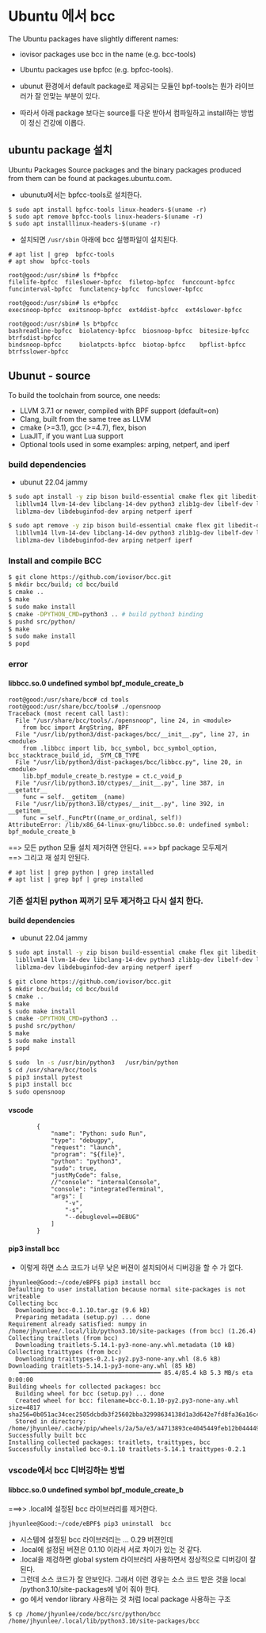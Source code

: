 # Ubuntu 에서 bcc 
The Ubuntu packages have slightly different names:
* iovisor packages use bcc in the name (e.g. bcc-tools)
*  Ubuntu packages use bpfcc (e.g. bpfcc-tools).

* ubunut 환경에서 default package로 제공되는 모듈인 bpf-tools는 뭔가 라이브러가 잘 안맞는 부분이 있다. 
* 따라서 아래 package 보다는 source를 다운 받아서 컴파일하고 install하는 방법이 정신 건강에 이롭다. 

## ubuntu package 설치 
Ubuntu Packages Source packages and the binary packages produced from them can be found at packages.ubuntu.com.
* ubunutu에서는 bpfcc-tools로 설치한다. 

```
$ sudo apt install bpfcc-tools linux-headers-$(uname -r)
$ sudo apt remove bpfcc-tools linux-headers-$(uname -r)
$ sudo apt installlinux-headers-$(uname -r)
```
* 설치되면 `/usr/sbin` 아래에 bcc 실행파일이 설치된다.  
```
# apt list | grep  bpfcc-tools
# apt show  bpfcc-tools

root@good:/usr/sbin# ls f*bpfcc
filelife-bpfcc  fileslower-bpfcc  filetop-bpfcc  funccount-bpfcc  funcinterval-bpfcc  funclatency-bpfcc  funcslower-bpfcc

root@good:/usr/sbin# ls e*bpfcc
execsnoop-bpfcc  exitsnoop-bpfcc  ext4dist-bpfcc  ext4slower-bpfcc

root@good:/usr/sbin# ls b*bpfcc
bashreadline-bpfcc  biolatency-bpfcc  biosnoop-bpfcc  bitesize-bpfcc  btrfsdist-bpfcc
bindsnoop-bpfcc     biolatpcts-bpfcc  biotop-bpfcc    bpflist-bpfcc   btrfsslower-bpfcc

```

## Ubunut - source 
To build the toolchain from source, one needs:

* LLVM 3.7.1 or newer, compiled with BPF support (default=on)
* Clang, built from the same tree as LLVM
* cmake (>=3.1), gcc (>=4.7), flex, bison
* LuaJIT, if you want Lua support
* Optional tools used in some examples: arping, netperf, and iperf
### build dependencies
* ubunut 22.04 jammy
```sh
$ sudo apt install -y zip bison build-essential cmake flex git libedit-dev \
  libllvm14 llvm-14-dev libclang-14-dev python3 zlib1g-dev libelf-dev libfl-dev python3-setuptools \
  liblzma-dev libdebuginfod-dev arping netperf iperf

$ sudo apt remove -y zip bison build-essential cmake flex git libedit-dev \
  libllvm14 llvm-14-dev libclang-14-dev python3 zlib1g-dev libelf-dev libfl-dev python3-setuptools \
  liblzma-dev libdebuginfod-dev arping netperf iperf


```

### Install and compile BCC
```sh
$ git clone https://github.com/iovisor/bcc.git
$ mkdir bcc/build; cd bcc/build
$ cmake ..
$ make
$ sudo make install
$ cmake -DPYTHON_CMD=python3 .. # build python3 binding
$ pushd src/python/
$ make
$ sudo make install
$ popd
```


### error
#### libbcc.so.0 undefined symbol bpf_module_create_b
```
root@good:/usr/share/bcc# cd tools
root@good:/usr/share/bcc/tools# ./opensnoop
Traceback (most recent call last):
  File "/usr/share/bcc/tools/./opensnoop", line 24, in <module>
    from bcc import ArgString, BPF
  File "/usr/lib/python3/dist-packages/bcc/__init__.py", line 27, in <module>
    from .libbcc import lib, bcc_symbol, bcc_symbol_option, bcc_stacktrace_build_id, _SYM_CB_TYPE
  File "/usr/lib/python3/dist-packages/bcc/libbcc.py", line 20, in <module>
    lib.bpf_module_create_b.restype = ct.c_void_p
  File "/usr/lib/python3.10/ctypes/__init__.py", line 387, in __getattr__
    func = self.__getitem__(name)
  File "/usr/lib/python3.10/ctypes/__init__.py", line 392, in __getitem__
    func = self._FuncPtr((name_or_ordinal, self))
AttributeError: /lib/x86_64-linux-gnu/libbcc.so.0: undefined symbol: bpf_module_create_b
```
==> 모든  python 모듈 설치 제거하면 안된다. 
==> bpf package 모두제거  
==> 그리고 재 설치 안된다. 
```
# apt list | grep python | grep installed
# apt list | grep bpf | grep installed
```

### 기존 설치된  python 찌꺼기 모두 제거하고 다시 설치 한다. 


#### build dependencies
* ubunut 22.04 jammy
```sh
$ sudo apt install -y zip bison build-essential cmake flex git libedit-dev \
  libllvm14 llvm-14-dev libclang-14-dev python3 zlib1g-dev libelf-dev libfl-dev python3-setuptools \
  liblzma-dev libdebuginfod-dev arping netperf iperf

$ git clone https://github.com/iovisor/bcc.git
$ mkdir bcc/build; cd bcc/build
$ cmake ..
$ make
$ sudo make install
$ cmake -DPYTHON_CMD=python3 .. 
$ pushd src/python/
$ make
$ sudo make install
$ popd

$ sudo  ln -s /usr/bin/python3   /usr/bin/python
$ cd /usr/share/bcc/tools
$ pip3 install pytest
$ pip3 install bcc
$ sudo opensnoop
```


#### vscode 
```
        {
            "name": "Python: sudo Run",
            "type": "debugpy",
            "request": "launch",
            "program": "${file}",
            "python": "python3",
            "sudo": true,
            "justMyCode": false,
            //"console": "internalConsole",               
            "console": "integratedTerminal",            
            "args": [
                "-v",
                "-s",
                "--debuglevel==DEBUG"
            ]
        }
```

#### pip3 install bcc
* 이렇게 하면  소스 코드가  너무 낮은 버젼이 설치되어서 디버깅을 할 수 가 없다.  
```
jhyunlee@Good:~/code/eBPF$ pip3 install bcc 
Defaulting to user installation because normal site-packages is not writeable
Collecting bcc
  Downloading bcc-0.1.10.tar.gz (9.6 kB)
  Preparing metadata (setup.py) ... done
Requirement already satisfied: numpy in /home/jhyunlee/.local/lib/python3.10/site-packages (from bcc) (1.26.4)
Collecting traitlets (from bcc)
  Downloading traitlets-5.14.1-py3-none-any.whl.metadata (10 kB)
Collecting traittypes (from bcc)
  Downloading traittypes-0.2.1-py2.py3-none-any.whl (8.6 kB)
Downloading traitlets-5.14.1-py3-none-any.whl (85 kB)
   ━━━━━━━━━━━━━━━━━━━━━━━━━━━━━━━━━━━━━━━━ 85.4/85.4 kB 5.3 MB/s eta 0:00:00
Building wheels for collected packages: bcc
  Building wheel for bcc (setup.py) ... done
  Created wheel for bcc: filename=bcc-0.1.10-py2.py3-none-any.whl size=4817 sha256=0b051ac34cec2505dcbdb3f25602bba32998634138d1a3d642e7fd8fa36a16c4
  Stored in directory: /home/jhyunlee/.cache/pip/wheels/2a/5a/e3/a4713893ce4045449feb12b0444491dd1e5267c650d8faade5
Successfully built bcc
Installing collected packages: traitlets, traittypes, bcc
Successfully installed bcc-0.1.10 traitlets-5.14.1 traittypes-0.2.1
```
### vscode에서 bcc 디버깅하는 방법 


#### libbcc.so.0 undefined symbol bpf_module_create_b
===>> .local에 설정된  bcc 라이브러리를 제거한다. 

```
jhyunlee@Good:~/code/eBPF$ pip3 uninstall  bcc
```
* 시스템에 설정된 bcc 라이브러리는 ... 0.29 버젼인데 
* .local에 설정된 버젼은  0.1.10 이라서 서로 차이가 있는 것 같다.
* .local을 제겅하면 global system 라이브러리 사용하면서 정상적으로 디버깅이 잘된다. 
* 그런데 소스 코드가 잘 안보인다.  그래서 이런 경우는 소스 코드 받은 것을  local /python3.10/site-packages에 넣어 줘야 한다. 
* go 에서 vendor library 사용하는 것 처럼 local package 사용하는 구조 
```
$ cp /home/jhyunlee/code/bcc/src/python/bcc  /home/jhyunlee/.local/lib/python3.10/site-packages/bcc
```